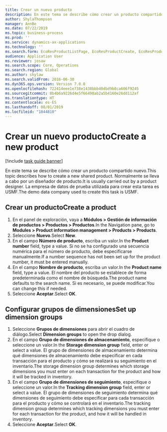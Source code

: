 ```yaml
---
title: Crear un nuevo producto
description: En este tema se describe cómo crear un producto compartido nuevo.
author: ShylaThompson
manager: AnnBe
ms.date: 07/22/2019
ms.topic: business-process
ms.prod: ''
ms.service: dynamics-ax-applications
ms.technology: ''
ms.search.form: EcoResProductListPage, EcoResProductCreate, EcoResProductDetails, EcoResProductInventoryDimensionGroups
audience: Application User
ms.reviewer: josaw
ms.search.scope: Core, Operations
ms.search.region: Global
ms.author: shylaw
ms.search.validFrom: 2016-06-30
ms.dyn365.ops.version: Version 7.0.0
ms.openlocfilehash: 722414eee1e738e1438bbb40dbd9b8ca606f9245
ms.sourcegitcommit: 8b4b6a9226d4e5f66498ab2a5b4160e26dd112af
ms.translationtype: HT
ms.contentlocale: es-ES
ms.lasthandoff: 08/01/2019
ms.locfileid: "1844810"
---
```

# <a name="create-a-new-product"></a><span data-ttu-id="d324f-103">Crear un nuevo producto</span><span class="sxs-lookup"><span data-stu-id="d324f-103">Create a new product</span></span>

[!include [task guide banner](../../includes/task-guide-banner.md)]

<span data-ttu-id="d324f-104">En este tema se describe cómo crear un producto compartido nuevo.</span><span class="sxs-lookup"><span data-stu-id="d324f-104">This topic describes how to create a new shared product.</span></span> <span data-ttu-id="d324f-105">Normalmente se lleva a cabo por un diseñador de producto.</span><span class="sxs-lookup"><span data-stu-id="d324f-105">It is usually carried out by a product designer.</span></span> <span data-ttu-id="d324f-106">La empresa de datos de prueba utilizada para crear esta tarea es USMF.</span><span class="sxs-lookup"><span data-stu-id="d324f-106">The demo data company used to create this task is USMF.</span></span>


## <a name="create-a-product"></a><span data-ttu-id="d324f-107">Crear un producto</span><span class="sxs-lookup"><span data-stu-id="d324f-107">Create a product</span></span>
1. <span data-ttu-id="d324f-108">En el panel de exploración, vaya a **Módulos > Gestión de información de productos > Productos > Productos**.</span><span class="sxs-lookup"><span data-stu-id="d324f-108">In the Navigation pane, go to **Modules > Product information management > Products > Products**.</span></span>
2. <span data-ttu-id="d324f-109">Seleccione **Nuevo**.</span><span class="sxs-lookup"><span data-stu-id="d324f-109">Select **New**.</span></span>
3. <span data-ttu-id="d324f-110">En el campo **Número de producto**, escriba un valor.</span><span class="sxs-lookup"><span data-stu-id="d324f-110">In the **Product number** field, type a value.</span></span> <span data-ttu-id="d324f-111">Si no se ha configurado una secuencia numérica para el número de producto, debe especificarse manualmente.</span><span class="sxs-lookup"><span data-stu-id="d324f-111">If a number sequence has not been set up for the product number, it must be entered manually.</span></span>  
4. <span data-ttu-id="d324f-112">En el campo **Nombre de producto**, escriba un valor.</span><span class="sxs-lookup"><span data-stu-id="d324f-112">In the **Product name** field, type a value.</span></span> <span data-ttu-id="d324f-113">El nombre del producto se establece de forma predeterminada como el nombre de búsqueda.</span><span class="sxs-lookup"><span data-stu-id="d324f-113">The product name defaults to the search name.</span></span> <span data-ttu-id="d324f-114">Si es necesario, se puede modificar.</span><span class="sxs-lookup"><span data-stu-id="d324f-114">You can change this if needed.</span></span>  
5. <span data-ttu-id="d324f-115">Seleccione **Aceptar**.</span><span class="sxs-lookup"><span data-stu-id="d324f-115">Select **OK**.</span></span>

## <a name="set-up-dimension-groups"></a><span data-ttu-id="d324f-116">Configurar grupos de dimensiones</span><span class="sxs-lookup"><span data-stu-id="d324f-116">Set up dimension groups</span></span>
1. <span data-ttu-id="d324f-117">Seleccione **Grupos de dimensiones** para abrir el cuadro de diálogo.</span><span class="sxs-lookup"><span data-stu-id="d324f-117">Select **Dimension groups** to open the drop dialog.</span></span>
2. <span data-ttu-id="d324f-118">En el campo **Grupo de dimensiones de almacenamiento**, especifique o seleccione un valor.</span><span class="sxs-lookup"><span data-stu-id="d324f-118">In the **Storage dimension group** field, enter or select a value.</span></span> <span data-ttu-id="d324f-119">El grupo de dimensiones de almacenamiento determina qué dimensiones de almacenamiento debe especificar en cada transacción para el producto y cómo se realizará su seguimiento en el inventario.</span><span class="sxs-lookup"><span data-stu-id="d324f-119">The storage dimension group determines which storage dimensions you must enter on each transaction for the product and how it will be tracked in inventory.</span></span>  
3. <span data-ttu-id="d324f-120">En el campo **Grupo de dimensiones de seguimiento**, especifique o seleccione un valor.</span><span class="sxs-lookup"><span data-stu-id="d324f-120">In the **Tracking dimension group** field, enter or select a value.</span></span> <span data-ttu-id="d324f-121">El grupo de dimensiones de seguimiento determina qué dimensiones de seguimiento debe especificar para cada transacción para el producto y cómo se controlará en el inventario.</span><span class="sxs-lookup"><span data-stu-id="d324f-121">The tracking dimension group determines which tracking dimensions you must enter for each transaction for the product, and how it will be handled in inventory.</span></span>  
4. <span data-ttu-id="d324f-122">Seleccione **Aceptar**.</span><span class="sxs-lookup"><span data-stu-id="d324f-122">Select **OK**.</span></span>

